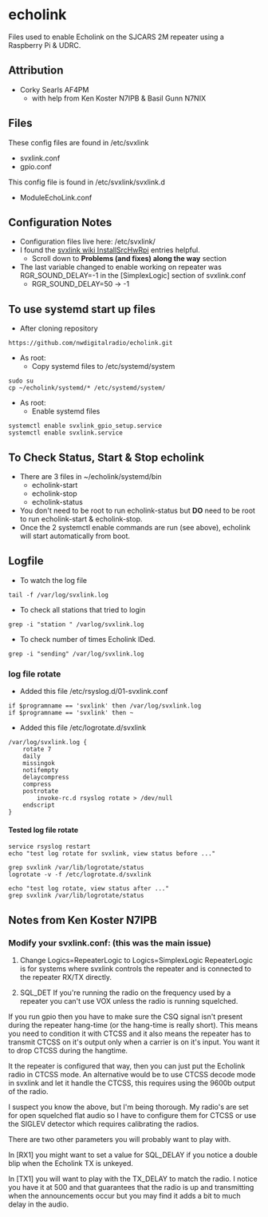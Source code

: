 # echolink
Files used to enable Echolink on the SJCARS 2M repeater using a Raspberry Pi & UDRC.

## Attribution

* Corky Searls AF4PM
  * with help from Ken Koster N7IPB & Basil Gunn N7NIX

## Files

These config files are found in /etc/svxlink

* svxlink.conf
* gpio.conf

This config file is found in /etc/svxlink/svxlink.d

* ModuleEchoLink.conf

## Configuration Notes

* Configuration files live here: /etc/svxlink/
* I found the [svxlink wiki InstallSrcHwRpi](https://github.com/sm0svx/svxlink/wiki/InstallSrcHwRpi) entries helpful.
  * Scroll down to __Problems (and fixes) along the way__ section
* The last variable changed to enable working on repeater was RGR_SOUND_DELAY=-1 in the [SimplexLogic] section of svxlink.conf
  * RGR_SOUND_DELAY=50 -> -1

## To use systemd start up files
* After cloning repository
```
https://github.com/nwdigitalradio/echolink.git
```

* As root:
  * Copy systemd files to /etc/systemd/system

```
sudo su
cp ~/echolink/systemd/* /etc/systemd/system/
```

* As root:
  * Enable systemd files

```
systemctl enable svxlink_gpio_setup.service
systemctl enable svxlink.service
```
## To Check Status, Start & Stop echolink
* There are 3 files in ~/echolink/systemd/bin
  * echolink-start
  * echolink-stop
  * echolink-status
* You don't need to be root to run echolink-status but **DO** need to be root to run echolink-start & echolink-stop.
* Once the 2 systemctl enable commands are run (see above), echolink will start automatically from boot.

## Logfile

* To watch the log file
```
tail -f /var/log/svxlink.log
```

* To check all stations that tried to login
```
grep -i "station " /varlog/svxlink.log
```
* To check number of times Echolink IDed.
```
grep -i "sending" /var/log/svxlink.log
```
### log file rotate
* Added this file /etc/rsyslog.d/01-svxlink.conf
```
if $programname == 'svxlink' then /var/log/svxlink.log
if $programname == 'svxlink' then ~
```

* Added this file /etc/logrotate.d/svxlink
```
/var/log/svxlink.log {
	rotate 7
	daily
	missingok
	notifempty
	delaycompress
	compress
	postrotate
		invoke-rc.d rsyslog rotate > /dev/null
	endscript
}
```

#### Tested log file rotate
```
service rsyslog restart
echo "test log rotate for svxlink, view status before ..."

grep svxlink /var/lib/logrotate/status
logrotate -v -f /etc/logrotate.d/svxlink

echo "test log rotate, view status after ..."
grep svxlink /var/lib/logrotate/status
```
## Notes from Ken Koster N7IPB

### Modify your svxlink.conf: (this was the main issue)
1. Change Logics=RepeaterLogic to Logics=SimplexLogic
RepeaterLogic is for systems where svxlink controls the repeater and is
connected to the repeater RX/TX directly.

2. SQL_DET
If you're running the radio on the frequency used by a repeater you can't use
VOX unless the radio is running squelched.

If you run gpio then you have to make sure the CSQ signal isn't present during
the repeater hang-time (or the hang-time is really short).   This means you
need to condition it with CTCSS and it also means the repeater has to transmit
CTCSS on it's output only when a carrier is on it's input.  You want it to
drop CTCSS during the hangtime.

It the repeater is configured that way,  then you can just put the Echolink
radio in CTCSS mode.  An alternative would be to use CTCSS decode mode in
svxlink and let it handle the CTCSS, this requires using the 9600b output of
the radio.

I suspect you know the above,  but I'm being thorough.  My radio's are set for
open squelched flat audio so I have to configure them for CTCSS or use the
SIGLEV detector which requires calibrating the radios.

There are two other parameters you will probably want to play with.

In [RX1] you might want to set a value for SQL_DELAY if you notice a double
blip when the Echolink TX is unkeyed.

In [TX1] you will want to play with the TX_DELAY to match the radio.   I
notice you have it at 500 and that guarantees that the radio is up and
transmitting when the announcements occur but you may find it adds a bit to
much delay in the audio.
